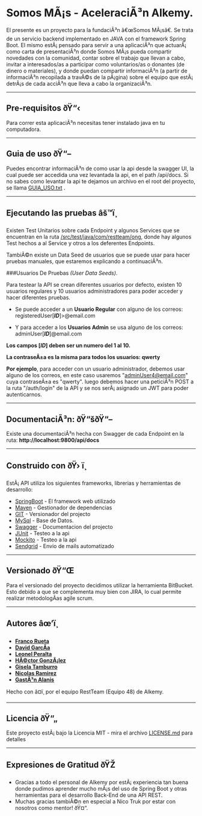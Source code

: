 # Somos MÃ¡s - AceleraciÃ³n Alkemy.

El presente es un proyecto para la fundaciÃ³n â€œSomos MÃ¡sâ€. Se trata de un servicio backend implementado en JAVA con el framework Spring Boot. El mismo estÃ¡ pensado para servir a una aplicaciÃ³n que actuarÃ¡ como carta de presentaciÃ³n donde Somos MÃ¡s pueda compartir novedades con la comunidad, contar sobre el trabajo que llevan a cabo, invitar a interesados/as a participar como voluntarios/as o donantes (de dinero o materiales), y donde puedan compartir informaciÃ³n (a partir de informaciÃ³n recopilada a travÃ©s de la pÃ¡gina) sobre el equipo que estÃ¡ detrÃ¡s de cada acciÃ³n que lleva a cabo la organizaciÃ³n.

---
## Pre-requisitos ðŸ“‹

Para correr esta aplicaciÃ³n necesitas tener instalado java en tu computadora.

---

## Guia de uso ðŸ“–

Puedes encontrar informaciÃ³n de como usar la api desde la swagger UI, la cual puede ser accedida una vez levantada la api, en el path /api/docs. Si no sabes como levantar la api te dejamos un archivo en el root del proyecto, se llama [GUIA_USO.txt](GUIA_USO.txt) .

---

## Ejecutando las pruebas âš™ï¸

Existen Test Unitarios sobre cada Endpoint y algunos Services que se encuentran en la ruta [/src/test/java/com/restteam/ong](src/test/java/com/restteam/ong), donde hay algunos Test hechos a al Service y otros a los deferentes Endpoints.

TambiÃ©n existe un Data Seed de usuarios que se puede usar para hacer pruebas manuales, que estaremos explicando a continuaciÃ³n.

###Usuarios De Pruebas *(User Data Seeds)*.

Para testear la API se crean diferentes usuarios por defecto, existen 10 usuarios regulares y 10 usuarios administradores para poder acceder y hacer diferentes pruebas.

* Se puede acceder a un **Usuario Regular** con alguno de los correos: registeredUser[***ID***]>@email.com

* Y para acceder a los **Usuarios Admin** se usa alguno de los correos: adminUser[***ID***]@email.com

**Los campos [*ID*] deben ser un numero del 1 al 10.**

**La contraseÃ±a es la misma para todos los usuarios: qwerty**

**Por ejemplo**, para acceder con un usuario administrador, debemos usar alguno de los correos, en este caso usaremos "adminUser4@email.com" cuya contraseÃ±a es "qwerty".
luego debemos hacer una peticiÃ³n POST a la ruta "/auth/login" de la API y se nos serÃ¡ asignado un JWT para poder autenticarnos.

---

## DocumentaciÃ³n: ðŸ“šðŸ“–

Existe una documentaciÃ³n hecha con Swagger de cada Endpoint en la ruta: **http://localhost:9800/api/docs**

---

## Construido con ðŸ› ï¸

EstÃ¡ API utiliza los siguientes frameworks, librerias y herramientas de desarrollo:

* [SpringBoot](https://spring.io/) - El framework web utilizado
* [Maven](https://maven.apache.org/) - Gestionador de dependencias
* [GIT](https://git-scm.com/) - Versionador del projecto
* [MySql](https://www.mysql.com/) - Base de Datos.
* [Swagger](https://swagger.io/) - Documentacion del projecto
* [JUnit](https://junit.org/junit5/) - Testeo a la api
* [Mockito](https://site.mockito.org/) - Testeo a la api
* [Sendgrid](https://sendgrid.com/) - Envio de mails automatizado

---

## Versionado ðŸ“Œ

Para el versionado del proyecto decidimos utilizar la herramienta BitBucket. Esto debido a que se complementa muy bien con JIRA, lo cual permite realizar metodologÃ­as agile scrum.

---

## Autores âœ’ï¸

* [**Franco Rueta**](https://github.com/FrancoRueta)
* [**David GarcÃ­a**](https://github.com/Davidsgs)
* [**Leonel Peralta**](https://github.com/leonelmperalta)
* [**HÃ©ctor GonzÃ¡lez**](https://github.com/eletooor)
* [**Gisela Tamburro**](https://github.com/GiseelaDaiana)
* [**Nicolas Ramirez**](https://github.com/nicoRamirez)
* [**GastÃ³n Alanis**](https://github.com/Alanisgas)

Hecho con â¤ï¸ por el equipo RestTeam (Equipo 48) de Alkemy.

---

## Licencia ðŸ“„

Este proyecto estÃ¡ bajo la Licencia MIT - mira el archivo [LICENSE.md](LICENSE.md) para detalles

---

## Expresiones de Gratitud ðŸŽ

* Gracias a todo el personal de Alkemy por estÃ¡ experiencia tan buena donde pudimos aprender mucho mÃ¡s del uso de Spring Boot y otras herramientas para el desarrollo Back-End de una API REST.
* Muchas gracias tambiÃ©n en especial a Nico Truk por estar con nosotros como mentor! ðŸ¤“.

